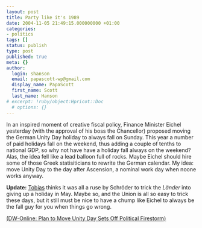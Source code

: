 ```yaml
---
layout: post
title: Party like it's 1989
date: 2004-11-05 21:49:15.000000000 +01:00
categories:
- politics
tags: []
status: publish
type: post
published: true
meta: {}
author:
  login: shanson
  email: papascott-wp@gmail.com
  display_name: PapaScott
  first_name: Scott
  last_name: Hanson
# excerpt: !ruby/object:Hpricot::Doc
  # options: {}
---
```

<p>In an inspired moment of creative fiscal policy, Finance Minister Eichel yesterday (with the approval of his boss the Chancellor) proposed moving the German Unity Day holiday to always fall on Sunday. This year a number of paid holidays fall on the weekend, thus adding a couple of tenths to national GDP, so why not have have a holiday fall always on the weekend? Alas, the idea fell like a lead balloon full of rocks. Maybe Eichel should hire some of those Greek statisiticians to rewrite the German calendar. My idea: move Unity Day to the day after Ascension, a nominal work day when noone works anyway. </p>
<p><strong>Update:</strong> <a href="http://fistfulofeuros.net/archives/000913.php" title="A Fistful of Euros: Another Brick In The Wall.">Tobias</a> thinks it was all a ruse by Schr&ouml;der to trick the <em>L&auml;nder</em> into giving up a holiday in May. Maybe so, and the Union is all so easy to trick these days, but it still must be nice to have a chump like Eichel to always be the fall guy for you when things go wrong.</p>
<p><a title="Plan to Move Unity Day Sets Off Political Firestorm | Current Affairs | Deutsche Welle |" href="http://www.dw-world.de/dw/article/0,1564,1386127,00.html">(DW-Online: Plan to Move Unity Day Sets Off Political Firestorm)</a></p>
